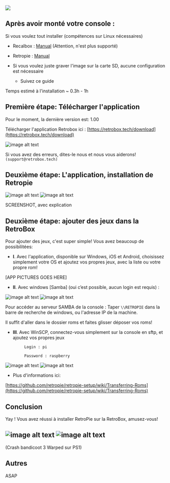 <div class="image-header">
	<img src="https://static.retrobox.tech/img/logo/illustration.png"/>
</div>


## Après avoir monté votre console :


Si vous voulez tout installer (compétences sur Linux nécessaires)

* Recalbox : [Manual](manual-installation-recalbox) (Attention, n'est plus supporté)

* Retropie : [Manual](manual-installation)

* Si vous voulez juste graver l'image sur la carte SD, aucune configuration est nécessaire

    * Suivez ce guide

Temps estimé à l'installation ~ 0.3h - 1h

## Première étape: Télécharger l'application

Pour le moment, la dernière version est: 1.00

Télécharger l'application Retrobox ici : [https://retrobox.tech/download](https://retrobox.tech/download)

![image alt text](https://static.retrobox.tech/img/app.png)

Si vous avez des erreurs, dites-le nous et nous vous aiderons! `(support@retrobox.tech)`

## Deuxième étape: L'application, installation de Retropie

![image alt text](https://static.retrobox.tech/img/getting-started/RetroPie/image_3.png) ![image alt text](https://static.retrobox.tech/img/getting-started/RetroPie/image_4.png)

SCREENSHOT, avec explication

## Deuxième étape: ajouter des jeux dans la RetroBox

Pour ajouter des jeux, c'est super simple! Vous avez beaucoup de possibilitées:

* **I**. Avec l'application, disponible sur Windows, iOS et Android, choisissez simplement votre OS et ajoutez vos propres jeux, avec la liste ou votre propre rom!

[APP PICTURES GOES HERE]


*  **II**. Avec windows [Samba] (oui c’est possible, aucun login est requis) :

![image alt text](https://static.retrobox.tech/img/getting-started/RetroPie/image_10.png) ![image alt text](https://static.retrobox.tech/img/getting-started/RetroPie/image_11.png)

Pour accéder au serveur SAMBA de la console : Taper `\\RETROPIE` dans la barre de recherche de windows, ou l'adresse IP de la machine.

Il suffit d'aller dans le dossier roms et faites glisser déposer vos roms!

*  **III**. Avec WinSCP, connectez-vous simplement sur la console en sftp, et ajoutez vos propres jeux

			Login : pi

			Password : raspberry

![image alt text](https://static.retrobox.tech/img/getting-started/RetroPie/image_8.png) ![image alt text](https://static.retrobox.tech/img/getting-started/RetroPie/image_9.png)

* Plus d'informations ici:

[https://github.com/retropie/retropie-setup/wiki/Transferring-Roms](https://github.com/retropie/retropie-setup/wiki/Transferring-Roms)

## Conclusion

Yay ! Vous avez réussi à installer RetroPie sur la RetroBox, amusez-vous!

## ![image alt text](https://static.retrobox.tech/img/getting-started/RetroPie/image_12.png) ![image alt text](https://static.retrobox.tech/img/getting-started/RetroPie/image_13.png)

(Crash bandicoot 3 Warped sur PS1)

## Autres

ASAP
